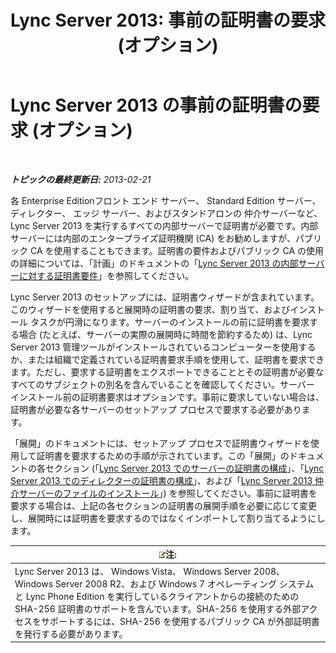 ﻿---
title: 'Lync Server 2013: 事前の証明書の要求 (オプション)'
TOCTitle: 事前の証明書の要求 (オプション)
ms:assetid: 9d6d7de6-ff2a-46da-b1b7-a354c8e383e4
ms:mtpsurl: https://technet.microsoft.com/ja-jp/library/Gg412733(v=OCS.15)
ms:contentKeyID: 48272989
ms.date: 05/19/2016
mtps_version: v=OCS.15
ms.translationtype: HT
---

# Lync Server 2013 の事前の証明書の要求 (オプション)

 

_**トピックの最終更新日:** 2013-02-21_

各 Enterprise Editionフロント エンド サーバー、 Standard Edition サーバー、 ディレクター、 エッジ サーバー、およびスタンドアロンの 仲介サーバーなど、 Lync Server 2013 を実行するすべての内部サーバーで証明書が必要です。内部サーバーには内部のエンタープライズ証明機関 (CA) をお勧めしますが、パブリック CA を使用することもできます。証明書の要件およびパブリック CA の使用の詳細については、「計画」のドキュメントの「[Lync Server 2013 の内部サーバーに対する証明書要件](lync-server-2013-certificate-requirements-for-internal-servers.md)」を参照してください。

Lync Server 2013 のセットアップには、証明書ウィザードが含まれています。このウィザードを使用すると展開時の証明書の要求、割り当て、およびインストール タスクが円滑になります。サーバーのインストールの前に証明書を要求する場合 (たとえば、サーバーの実際の展開時に時間を節約するため) は、Lync Server 2013 管理ツールがインストールされているコンピューターを使用するか、または組織で定義されている証明書要求手順を使用して、証明書を要求できます。ただし、要求する証明書をエクスポートできることとその証明書が必要なすべてのサブジェクトの別名を含んでいることを確認してください。サーバー インストール前の証明書要求はオプションです。事前に要求していない場合は、証明書が必要な各サーバーのセットアップ プロセスで要求する必要があります。

「展開」のドキュメントには、セットアップ プロセスで証明書ウィザードを使用して証明書を要求するための手順が示されています。この「展開」のドキュメントの各セクション (「[Lync Server 2013 でのサーバーの証明書の構成](lync-server-2013-configure-certificates-for-servers.md)」、「[Lync Server 2013 でのディレクターの証明書の構成](lync-server-2013-configure-certificates-for-the-director.md)」、および「[Lync Server 2013 仲介サーバーのファイルのインストール](lync-server-2013-install-the-files-for-mediation-server.md)」) を参照してください。事前に証明書を要求する場合は、上記の各セクションの証明書の展開手順を必要に応じて変更し、展開時には証明書を要求するのではなくインポートして割り当てるようにします。

<table>
<thead>
<tr class="header">
<th><img src="images/Gg412781.note(OCS.15).gif" title="note" alt="note" />注:</th>
</tr>
</thead>
<tbody>
<tr class="odd">
<td>Lync Server 2013 は、 Windows Vista、 Windows Server 2008、 Windows Server 2008 R2、および Windows 7 オペレーティング システムと Lync Phone Edition を実行しているクライアントからの接続のための SHA-256 証明書のサポートを含んでいます。SHA-256 を使用する外部アクセスをサポートするには、SHA-256 を使用するパブリック CA が外部証明書を発行する必要があります。</td>
</tr>
</tbody>
</table>


